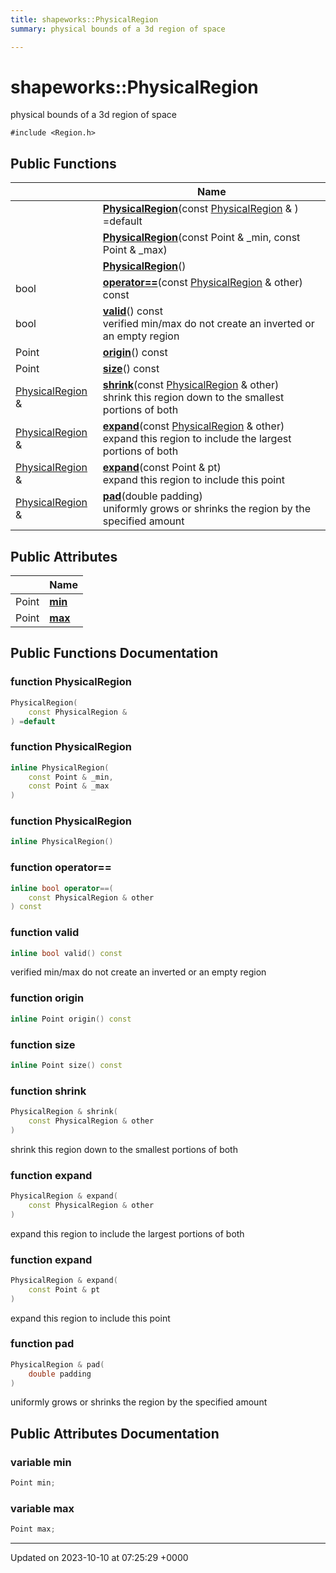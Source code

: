 ```yaml
---
title: shapeworks::PhysicalRegion
summary: physical bounds of a 3d region of space 

---
```


# shapeworks::PhysicalRegion



physical bounds of a 3d region of space 


`#include <Region.h>`

## Public Functions

|                | Name           |
| -------------- | -------------- |
| | **[PhysicalRegion](../Classes/classshapeworks_1_1PhysicalRegion.md#function-physicalregion)**(const [PhysicalRegion](../Classes/classshapeworks_1_1PhysicalRegion.md) & ) =default |
| | **[PhysicalRegion](../Classes/classshapeworks_1_1PhysicalRegion.md#function-physicalregion)**(const Point & _min, const Point & _max) |
| | **[PhysicalRegion](../Classes/classshapeworks_1_1PhysicalRegion.md#function-physicalregion)**() |
| bool | **[operator==](../Classes/classshapeworks_1_1PhysicalRegion.md#function-operator==)**(const [PhysicalRegion](../Classes/classshapeworks_1_1PhysicalRegion.md) & other) const |
| bool | **[valid](../Classes/classshapeworks_1_1PhysicalRegion.md#function-valid)**() const<br>verified min/max do not create an inverted or an empty region  |
| Point | **[origin](../Classes/classshapeworks_1_1PhysicalRegion.md#function-origin)**() const |
| Point | **[size](../Classes/classshapeworks_1_1PhysicalRegion.md#function-size)**() const |
| [PhysicalRegion](../Classes/classshapeworks_1_1PhysicalRegion.md) & | **[shrink](../Classes/classshapeworks_1_1PhysicalRegion.md#function-shrink)**(const [PhysicalRegion](../Classes/classshapeworks_1_1PhysicalRegion.md) & other)<br>shrink this region down to the smallest portions of both  |
| [PhysicalRegion](../Classes/classshapeworks_1_1PhysicalRegion.md) & | **[expand](../Classes/classshapeworks_1_1PhysicalRegion.md#function-expand)**(const [PhysicalRegion](../Classes/classshapeworks_1_1PhysicalRegion.md) & other)<br>expand this region to include the largest portions of both  |
| [PhysicalRegion](../Classes/classshapeworks_1_1PhysicalRegion.md) & | **[expand](../Classes/classshapeworks_1_1PhysicalRegion.md#function-expand)**(const Point & pt)<br>expand this region to include this point  |
| [PhysicalRegion](../Classes/classshapeworks_1_1PhysicalRegion.md) & | **[pad](../Classes/classshapeworks_1_1PhysicalRegion.md#function-pad)**(double padding)<br>uniformly grows or shrinks the region by the specified amount  |

## Public Attributes

|                | Name           |
| -------------- | -------------- |
| Point | **[min](../Classes/classshapeworks_1_1PhysicalRegion.md#variable-min)**  |
| Point | **[max](../Classes/classshapeworks_1_1PhysicalRegion.md#variable-max)**  |

## Public Functions Documentation

### function PhysicalRegion

```cpp
PhysicalRegion(
    const PhysicalRegion & 
) =default
```


### function PhysicalRegion

```cpp
inline PhysicalRegion(
    const Point & _min,
    const Point & _max
)
```


### function PhysicalRegion

```cpp
inline PhysicalRegion()
```


### function operator==

```cpp
inline bool operator==(
    const PhysicalRegion & other
) const
```


### function valid

```cpp
inline bool valid() const
```

verified min/max do not create an inverted or an empty region 

### function origin

```cpp
inline Point origin() const
```


### function size

```cpp
inline Point size() const
```


### function shrink

```cpp
PhysicalRegion & shrink(
    const PhysicalRegion & other
)
```

shrink this region down to the smallest portions of both 

### function expand

```cpp
PhysicalRegion & expand(
    const PhysicalRegion & other
)
```

expand this region to include the largest portions of both 

### function expand

```cpp
PhysicalRegion & expand(
    const Point & pt
)
```

expand this region to include this point 

### function pad

```cpp
PhysicalRegion & pad(
    double padding
)
```

uniformly grows or shrinks the region by the specified amount 

## Public Attributes Documentation

### variable min

```cpp
Point min;
```


### variable max

```cpp
Point max;
```


-------------------------------

Updated on 2023-10-10 at 07:25:29 +0000
